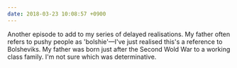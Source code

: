 ```yaml
---
date: 2018-03-23 10:08:57 +0900
---
```

Another episode to add to my series of delayed realisations. My father often refers to pushy people as 'bolshie'—I've just realised this's a reference to Bolsheviks. My father was born just after the Second Wold War to a working class family. I'm not sure which was determinative.
